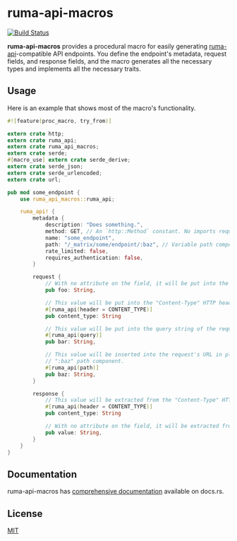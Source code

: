 # ruma-api-macros

[![Build Status](https://travis-ci.org/ruma/ruma-api-macros.svg?branch=master)](https://travis-ci.org/ruma/ruma-api-macros)

**ruma-api-macros** provides a procedural macro for easily generating [ruma-api](https://github.com/ruma/ruma-api)-compatible API endpoints.
You define the endpoint's metadata, request fields, and response fields, and the macro generates all the necessary types and implements all the necessary traits.

## Usage

Here is an example that shows most of the macro's functionality.

``` rust
#![feature(proc_macro, try_from)]

extern crate http;
extern crate ruma_api;
extern crate ruma_api_macros;
extern crate serde;
#[macro_use] extern crate serde_derive;
extern crate serde_json;
extern crate serde_urlencoded;
extern crate url;

pub mod some_endpoint {
    use ruma_api_macros::ruma_api;

    ruma_api! {
        metadata {
            description: "Does something.",
            method: GET, // An `http::Method` constant. No imports required.
            name: "some_endpoint",
            path: "/_matrix/some/endpoint/:baz", // Variable path components start with a colon.
            rate_limited: false,
            requires_authentication: false,
        }

        request {
            // With no attribute on the field, it will be put into the body of the request.
            pub foo: String,

            // This value will be put into the "Content-Type" HTTP header.
            #[ruma_api(header = CONTENT_TYPE)]
            pub content_type: String

            // This value will be put into the query string of the request's URL.
            #[ruma_api(query)]
            pub bar: String,

            // This value will be inserted into the request's URL in place of the
            // ":baz" path component.
            #[ruma_api(path)]
            pub baz: String,
        }

        response {
            // This value will be extracted from the "Content-Type" HTTP header.
            #[ruma_api(header = CONTENT_TYPE)]
            pub content_type: String

            // With no attribute on the field, it will be extracted from the body of the response.
            pub value: String,
        }
    }
}
```

## Documentation

ruma-api-macros has [comprehensive documentation](https://docs.rs/ruma-api-macros) available on docs.rs.

## License

[MIT](http://opensource.org/licenses/MIT)

